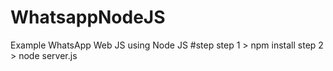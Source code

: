 # WhatsappNodeJS
Example WhatsApp Web JS using Node JS
#step 
step 1 > npm install 
step 2 > node server.js

